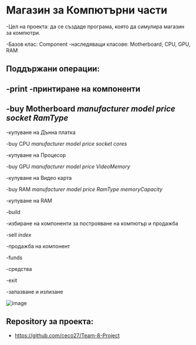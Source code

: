 # Магазин за Компютърни части
-Цел на проекта: да се създаде програма, която да симулира магазин за компютри.

-Базов клас: Component
-наследяващи класове: Motherboard, CPU, GPU, RAM

Поддържани операции:
-
-print
-принтиране на компоненти
-
-buy Motherboard *manufacturer* *model* *price* *socket* *RamType*
-
-купуване на Дънна платка
  
  
 -buy CPU *manufacturer* *model* *price* *socket* *cores*
 
  -купуване на Процесор
  
  
 -buy GPU *manufacturer* *model* *price* *VideoMemory*
 
  -купуване на Видео карта
  
  
 -buy RAM *manufacturer* *model* *price* *RamType* *memoryCapacity*
 
  -купуване на RAM
  
  
 -build
 
  -избиране на компоненти за построяване на компютър и продажба
  
  
 -sell *index*
 
  -продажба на компонент
  
  
 -funds
 
  -средства
  
  
 -exit
 
  -запазване и излизане
  
  

![image](https://user-images.githubusercontent.com/16359914/173884389-abceaf82-347b-4b3b-a31c-ac90ede13710.png)

Repository за проекта:
-
- https://github.com/ceco27/Team-8-Project
